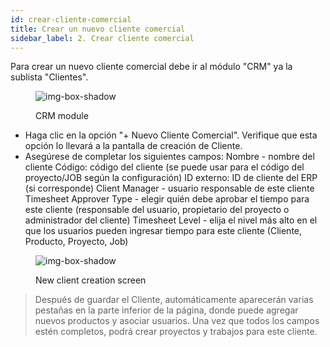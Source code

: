 ```yaml
---
id: crear-cliente-comercial
title: Crear un nuevo cliente comercial
sidebar_label: 2. Crear cliente comercial
---
```


Para crear un nuevo cliente comercial debe ir al módulo "CRM" ya la sublista "Clientes".

<figure>

![img-box-shadow](/img/university/crm/crm-commercialclient-1.png)
<figcaption>CRM module</figcaption>
</figure>

- Haga clic en la opción "+ Nuevo Cliente Comercial". Verifique que esta opción lo llevará a la pantalla de creación de Cliente.
- Asegúrese de completar los siguientes campos:
Nombre - nombre del cliente
Código: código del cliente (se puede usar para el código del proyecto/JOB según la configuración)
ID externo: ID de cliente del ERP (si corresponde)
Client Manager - usuario responsable de este cliente
Timesheet Approver Type - elegir quién debe aprobar el tiempo para este cliente (responsable del usuario, propietario del proyecto o administrador del cliente)
Timesheet Level - elija el nivel más alto en el que los usuarios pueden ingresar tiempo para este cliente (Cliente, Producto, Proyecto, Job)

<figure>

![img-box-shadow](/img/university/crm/crm-commercialclient-2.png)
<figcaption>New client creation screen</figcaption>
</figure>

>Después de guardar el Cliente, automáticamente aparecerán varias pestañas en la parte inferior de la página, donde puede agregar nuevos productos y asociar usuarios.
Una vez que todos los campos estén completos, podrá crear proyectos y trabajos para este cliente.
